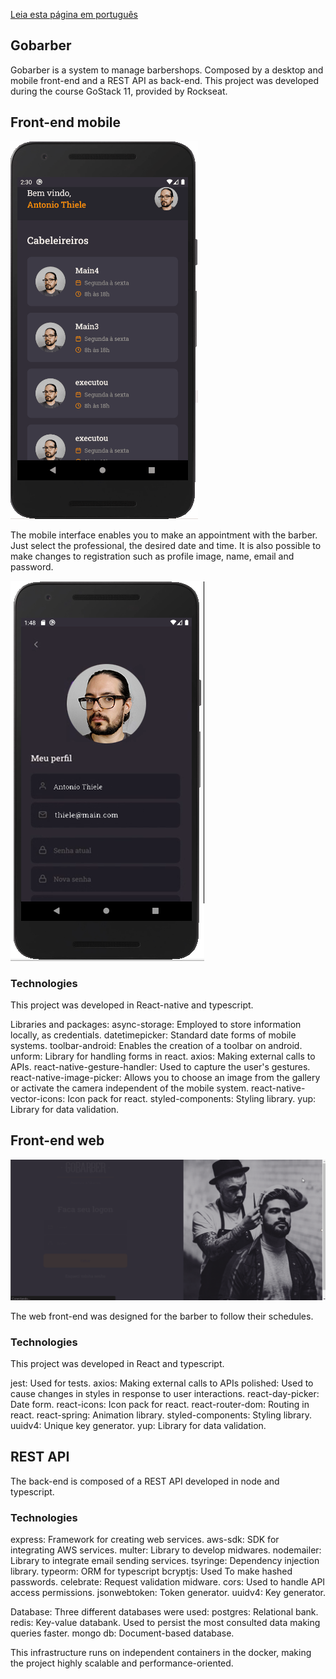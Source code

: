 
[Leia esta página em português](http....README-pt.md)

## Gobarber

Gobarber is a system to manage barbershops.
Composed by a desktop and mobile front-end and a REST API as back-end.
This project was developed during the course GoStack 11, provided by Rockseat.

## Front-end mobile

![mobile app](./docs/appgogarger.gif)


The mobile interface enables you to make an appointment with the barber.
Just select the professional, the desired date and time.
It is also possible to make changes to registration such as profile image, name, email and password.

![mobile app](./docs/app_cadastro.png)


### Technologies
This project was developed in React-native and typescript.

Libraries and packages:
async-storage: Employed to store information locally, as credentials.
datetimepicker: Standard date forms of mobile systems.
toolbar-android: Enables the creation of a toolbar on android.
unform: Library for handling forms in react.
axios: Making external calls to APIs.
react-native-gesture-handler: Used to capture the user's gestures.
react-native-image-picker: Allows you to choose an image from the gallery or activate the camera independent of the mobile system.
react-native-vector-icons: Icon pack for react.
styled-components: Styling library.
yup: Library for data validation.

## Front-end web

![mobile app](./docs/gogargerWEB.gif)

The web front-end was designed for the barber to follow their schedules.

### Technologies
This project was developed in React and typescript.

jest: Used for tests.
axios: Making external calls to APIs
polished: Used to cause changes in styles in response to user interactions.
react-day-picker: Date form.
react-icons: Icon pack for react.
react-router-dom: Routing in react.
react-spring: Animation library.
styled-components: Styling library.
uuidv4: Unique key generator.
yup: Library for data validation.

## REST API

The back-end is composed of a REST API developed in node and typescript.

### Technologies
express: Framework for creating web services.
aws-sdk: SDK for integrating AWS services.
multer: Library to develop midwares.
nodemailer: Library to integrate email sending services.
tsyringe: Dependency injection library.
typeorm: ORM for typescript
bcryptjs: Used To make hashed passwords.
celebrate: Request validation midware.
cors: Used to handle API access permissions.
jsonwebtoken: Token generator.
uuidv4: Key generator.

Database:
Three different databases were used:
postgres: Relational bank.
redis: Key-value databank. Used to persist the most consulted data making queries faster.
mongo db: Document-based database.

This infrastructure runs on independent containers in the docker, making the project highly scalable and performance-oriented.



